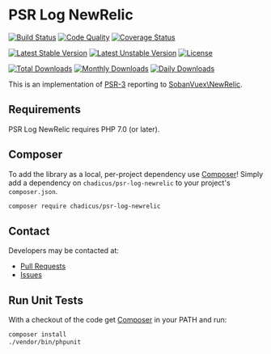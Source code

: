 # PSR Log NewRelic

[![Build Status](https://travis-ci.org/chadicus/psr-log-newrelic.svg?branch=master)](https://travis-ci.org/chadicus/psr-log-newrelic)
[![Code Quality](https://scrutinizer-ci.com/g/chadicus/psr-log-newrelic/badges/quality-score.png?b=master)](https://scrutinizer-ci.com/g/chadicus/psr-log-newrelic/?branch=master)
[![Coverage Status](https://coveralls.io/repos/github/chadicus/psr-log-newrelic/badge.svg?branch=master)](https://coveralls.io/github/chadicus/psr-log-newrelic?branch=master)

[![Latest Stable Version](https://poser.pugx.org/chadicus/psr-log-newrelic/v/stable)](https://packagist.org/packages/chadicus/psr-log-newrelic)
[![Latest Unstable Version](https://poser.pugx.org/chadicus/psr-log-newrelic/v/unstable)](https://packagist.org/packages/chadicus/psr-log-newrelic)
[![License](https://poser.pugx.org/chadicus/psr-log-newrelic/license)](https://packagist.org/packages/chadicus/psr-log-newrelic)

[![Total Downloads](https://poser.pugx.org/chadicus/psr-log-newrelic/downloads)](https://packagist.org/packages/chadicus/psr-log-newrelic)
[![Monthly Downloads](https://poser.pugx.org/chadicus/psr-log-newrelic/d/monthly)](https://packagist.org/packages/chadicus/psr-log-newrelic)
[![Daily Downloads](https://poser.pugx.org/chadicus/psr-log-newrelic/d/daily)](https://packagist.org/packages/chadicus/psr-log-newrelic)

This is an implementation of [PSR-3](https://github.com/php-fig/fig-standards/blob/master/accepted/PSR-3-logger-interface.md) reporting to [SobanVuex\NewRelic](http://soban.co/php-newrelic/).

## Requirements

PSR Log NewRelic requires PHP 7.0 (or later).

## Composer
To add the library as a local, per-project dependency use [Composer](http://getcomposer.org)! Simply add a dependency on `chadicus/psr-log-newrelic` to your project's `composer.json`.
```sh
composer require chadicus/psr-log-newrelic
```

## Contact
Developers may be contacted at:

 * [Pull Requests](https://github.com/chadicus/psr-log-newrelic/pulls)
 * [Issues](https://github.com/chadicus/psr-log-newrelic/issues)

## Run Unit Tests
With a checkout of the code get [Composer](http://getcomposer.org) in your PATH and run:

```sh
composer install
./vendor/bin/phpunit

